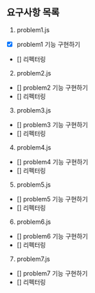 ## 요구사항 목록

1. problem1.js

- [x] problem1 기능 구현하기
- [] 리펙터링

2. problem2.js

- [] problem2 기능 구현하기
- [] 리펙터링

3. problem3.js

- [] problem3 기능 구현하기
- [] 리펙터링

4. problem4.js

- [] problem4 기능 구현하기
- [] 리펙터링

5. problem5.js

- [] problem5 기능 구현하기
- [] 리펙터링

6. problem6.js

- [] problem6 기능 구현하기
- [] 리펙터링

7. problem7.js

- [] problem7 기능 구현하기
- [] 리펙터링
